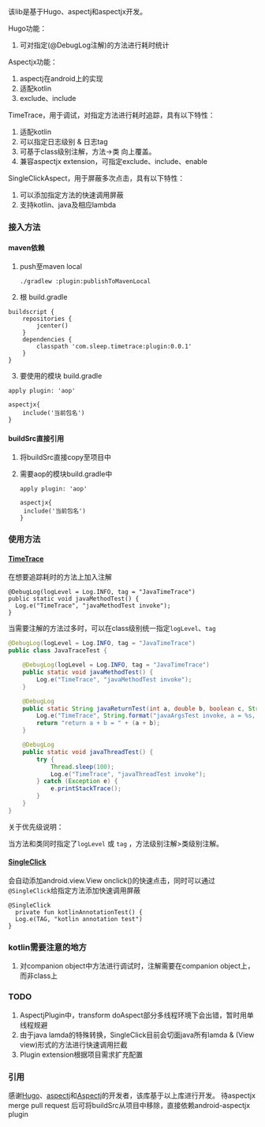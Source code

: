 该lib是基于Hugo、aspectj和aspectjx开发。

Hugo功能：

1. 可对指定(@DebugLog注解)的方法进行耗时统计

Aspectjx功能：

1. aspectj在android上的实现
2. 适配kotlin
3. exclude、include

TimeTrace，用于调试，对指定方法进行耗时追踪，具有以下特性：

1. 适配kotlin
2. 可以指定日志级别 & 日志tag
3. 可基于class级别注解，方法->类 向上覆盖。
4. 兼容aspectjx extension，可指定exclude、include、enable

SingleClickAspect，用于屏蔽多次点击，具有以下特性：

1. 可以添加指定方法的快速调用屏蔽
2. 支持kotlin、java及相应lambda

### 接入方法

#### maven依赖

1. push至maven local

   `./gradlew :plugin:publishToMavenLocal`

2. 根 build.gradle

```
buildscript {
    repositories {
        jcenter()
    }
    dependencies {
        classpath 'com.sleep.timetrace:plugin:0.0.1'
    }
}
```

3. 要使用的模块 build.gradle

```
apply plugin: 'aop'

aspectjx{
	include('当前包名')
}
```

#### buildSrc直接引用

1. 将buildSrc直接copy至项目中

2. 需要aop的模块build.gradle中

   ```
   apply plugin: 'aop'
   
   aspectjx{
   	include('当前包名')
   }
   ```

   

### 使用方法

#### [TimeTrace](./runtime/src/main/java/com/sleep/runtime/debug/TimeTraceAspect.java)

在想要追踪耗时的方法上加入注解

```
@DebugLog(logLevel = Log.INFO, tag = "JavaTimeTrace")
public static void javaMethodTest() {
  Log.e("TimeTrace", "javaMethodTest invoke");
}
```

当需要注解的方法过多时，可以在class级别统一指定`logLevel`、`tag`

```java
@DebugLog(logLevel = Log.INFO, tag = "JavaTimeTrace")
public class JavaTraceTest {

    @DebugLog(logLevel = Log.INFO, tag = "JavaTimeTrace")
    public static void javaMethodTest() {
        Log.e("TimeTrace", "javaMethodTest invoke");
    }

    @DebugLog
    public static String javaReturnTest(int a, double b, boolean c, String d, Object e) {
        Log.e("TimeTrace", String.format("javaArgsTest invoke, a = %s, b = %s, c = %s, d = %s, e = %s", a, b, c, d, e));
        return "return a + b = " + (a + b);
    }

    @DebugLog
    public static void javaThreadTest() {
        try {
            Thread.sleep(100);
            Log.e("TimeTrace", "javaThreadTest invoke");
        } catch (Exception e) {
            e.printStackTrace();
        }
    }
}
```

关于优先级说明：

当方法和类同时指定了`logLevel` 或 `tag` ，方法级别注解>类级别注解。

#### [SingleClick](./runtime/src/main/java/com/sleep/runtime/singleclick/SingleClickAspect.java)

会自动添加android.view.View onclick()的快速点击，同时可以通过`@SingleClick`给指定方法添加快速调用屏蔽

```
@SingleClick
  private fun kotlinAnnotationTest() {
  Log.e(TAG, "kotlin annotation test")
}
```

### kotlin需要注意的地方
1. 对companion object中方法进行调试时，注解需要在companion object上，而非class上

### TODO

1. AspectjPlugin中，transform doAspect部分多线程环境下会出错，暂时用单线程规避
2. 由于java lamda的特殊转换，SingleClick目前会切面java所有lamda & (View view)形式的方法进行快速调用拦截
3. Plugin extension根据项目需求扩充配置

### 引用

感谢[Hugo](https://github.com/JakeWharton/hugo)、[aspectj](https://www.eclipse.org/aspectj/)和[Aspectj](https://github.com/HujiangTechnology/gradle_plugin_android_aspectjx)的开发者，该库基于以上库进行开发。
待aspectjx merge pull request 后可将buildSrc从项目中移除，直接依赖android-aspectjx plugin